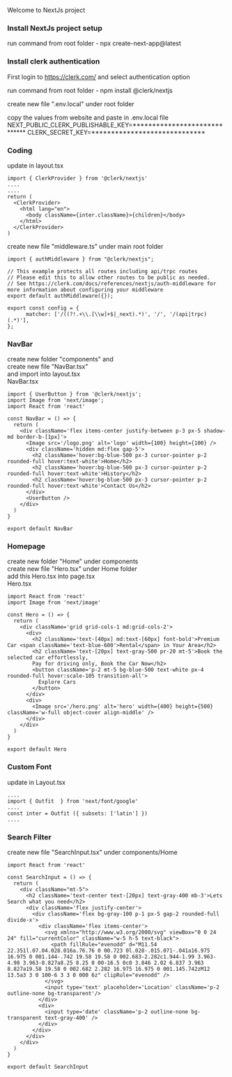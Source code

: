 Welcome to NextJs project

### Install NextJs project setup
run command from root folder - npx create-next-app@latest

### Install clerk authentication 
First login to https://clerk.com/ and select authentication option

run command from root folder - npm install @clerk/nextjs

create new file ".env.local" under root folder

copy the values from website and paste in .env.local file
NEXT_PUBLIC_CLERK_PUBLISHABLE_KEY=*****************************
CLERK_SECRET_KEY=*****************************

### Coding
update in layout.tsx
```
import { ClerkProvider } from '@clerk/nextjs'
....
....
return (
  <ClerkProvider>
    <html lang="en">
      <body className={inter.className}>{children}</body>
    </html>
  </ClerkProvider>
)
```

create new file "middleware.ts" under main root folder <br/>
```
import { authMiddleware } from "@clerk/nextjs";
 
// This example protects all routes including api/trpc routes
// Please edit this to allow other routes to be public as needed.
// See https://clerk.com/docs/references/nextjs/auth-middleware for more information about configuring your middleware
export default authMiddleware({});
 
export const config = {
      matcher: ['/((?!.+\\.[\\w]+$|_next).*)', '/', '/(api|trpc)(.*)'],
};
```

### NavBar
create new folder "components" and <br/>
create new file "NavBar.tsx" <br/>
and import into layout.tsx <br/>
NavBar.tsx 
```
import { UserButton } from '@clerk/nextjs';
import Image from 'next/image';
import React from 'react'

const NavBar = () => {
  return (
    <div className='flex items-center justify-between p-3 px-5 shadow-md border-b-[1px]'>
      <Image src='/logo.png' alt='logo' width={100} height={100} />
      <div className='hidden md:flex gap-5'>
        <h2 className='hover:bg-blue-500 px-3 cursor-pointer p-2 rounded-full hover:text-white'>Home</h2>
        <h2 className='hover:bg-blue-500 px-3 cursor-pointer p-2 rounded-full hover:text-white'>History</h2>
        <h2 className='hover:bg-blue-500 px-3 cursor-pointer p-2 rounded-full hover:text-white'>Contact Us</h2>
      </div>
      <UserButton />
    </div>
  )
}

export default NavBar
```

### Homepage
create new folder "Home" under components <br/>
create new file "Hero.tsx" under Home folder <br/>
add this Hero.tsx into page.tsx <br/>
Hero.tsx <br/>
```
import React from 'react'
import Image from 'next/image'

const Hero = () => {
  return (
    <div className='grid grid-cols-1 md:grid-cols-2'>
      <div>
        <h2 className='text-[40px] md:text-[60px] font-bold'>Premium Car <span className='text-blue-600'>Rental</span> in Your Area</h2>
        <h2 className='text-[20px] text-gray-500 pr-20 mt-5'>Book the selected car effortlessly, 
        Pay for driving only, Book the Car Now</h2>
        <button className='p-2 mt-5 bg-blue-500 text-white px-4 rounded-full hover:scale-105 transition-all'>
          Explore Cars
        </button>
      </div>
      <div>
        <Image src='/hero.png' alt='hero' width={400} height={500} className='w-full object-cover align-middle' />
      </div>
    </div>
  )
}

export default Hero
```

### Custom Font
update in Layout.tsx <br/>
```
....
import { Outfit  } from 'next/font/google'
....
const inter = Outfit ({ subsets: ['latin'] })
....
```

### Search Filter
create new file "SearchInput.tsx" under components/Home
```
import React from 'react'

const SearchInput = () => {
  return (
    <div className="mt-5">
      <h2 className='text-center text-[20px] text-gray-400 mb-3'>Lets Search what you need</h2>
      <div className='flex justify-center'>
        <div className='flex bg-gray-100 p-1 px-5 gap-2 rounded-full divide-x'>
          <div className='flex items-center'>
            <svg xmlns="http://www.w3.org/2000/svg" viewBox="0 0 24 24" fill="currentColor" className="w-5 h-5 text-black">
              <path fillRule="evenodd" d="M11.54 22.351l.07.04.028.016a.76.76 0 00.723 0l.028-.015.071-.041a16.975 16.975 0 001.144-.742 19.58 19.58 0 002.683-2.282c1.944-1.99 3.963-4.98 3.963-8.827a8.25 8.25 0 00-16.5 0c0 3.846 2.02 6.837 3.963 8.827a19.58 19.58 0 002.682 2.282 16.975 16.975 0 001.145.742zM12 13.5a3 3 0 100-6 3 3 0 000 6z" clipRule="evenodd" />
            </svg>
            <input type='text' placeholder='Location' className='p-2 outline-none bg-transparent'/>
          </div>
          <div>
            <input type='date' className='p-2 outline-none bg-transparent text-gray-400' />
          </div>
        </div>  
      </div>  
    </div>
  )
}

export default SearchInput
```